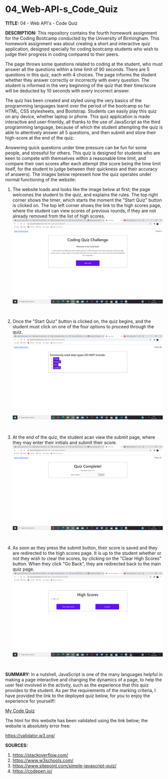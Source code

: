 # 04_Web-API-s_Code_Quiz

<b>TITLE:</b> 04 - Web API's - Code Quiz

<b>DESCRIPTION:</b>
This repository contains the fourth homework assignment for the Coding Bootcamp conducted by the University of Birmingham. This homework assignment was about creating a short and interactive quiz application, designed specially for coding bootcamp students who wish to judge their progress in coding compared to their peers.

The page throws some questions related to coding at the student, who must answer all the questions within a time limit of 90 seconds. There are 5 questions in this quiz, each with 4 choices. The page informs the student whether they answer correctly or incorrectly with every question. The student is informed in the very beginning of the quiz that their time/score will be deducted by 10 seconds with every incorrect answer.

The quiz has been created and styled using the very basics of the programming languages learnt over the period of the bootcamp so far: HTML, CSS stylesheets, and Bootstrap. Students can easily play this quiz on any device, whether laptop or phone. This quiz application is made interactive and user-frienldy, all thanks to the use of JavaScript as the third programming language, because of which the student attempting the quiz is able to attentively answer all 5 questions, and then submit and store their high-score at the end of the quiz.

Answering quick questions under time pressure can be fun for some people, and stressful for others. This quiz is designed for students who are keen to compete with themselves within a reasonable time limit, and compare their own scores after each attempt (the score being the time limit itself, for the student to judge between their quickness and their accuracy of answers). The images below represent how the quiz operates under normal functioning of the website:

1. The website loads and looks like the image below at first; the page welcomes the student to the quiz, and explains the rules. The top right corner shows the timer, which starts the moment the "Start Quiz" button is clicked on. The top left corner shows the link to the high scores page, where the student can view scores of previous rounds, if they are not already removed from the list of high scores.
![alt text](Assets/Annotation%202021-01-10%20203115.png?raw=true)
<br>

2. Once the "Start Quiz" button is clicked on, the quiz begins, and the student must click on one of the four options to proceed through the quiz.
![alt text](Assets/Annotation%202021-01-10%20203205.png?raw=true)
<br>

3. At the end of the quiz, the student acan view the submit page, where they may enter their initials and submit their score.
![alt text](Assets/Annotation%202021-01-10%20203250.png?raw=true)
<br>

4. As soon as they press the submit button, their score is saved and they are redirected to the high scores page. It is up to the student whether or not they wish to clear the scores, by clicking on the "Clear High Scores" button. When they click "Go Back", they are redirected back to the main quiz page.
![alt text](Assets/Annotation%202021-01-10%20203329.png?raw=true)
<br>


<b>SUMMARY:</b>
In a nutshell, JavaScript is one of the many languages helpful in making a page interactive and changing the dynamics of a page, to help the user feel involved in the activity, such as the experience that this quiz provides to the student. As per the requirements of the marking criteria, I have provided the link to the deployed quiz below, for you to enjoy the experience for yourself!:

<a href="https://maryum97.github.io/04_Web-API-s_Code_Quiz/" target="_blank">My Code Quiz</a>

The html for this website has been validated using the link below; the website is absolutely error free:

<a href="https://validator.w3.org/nu/?showsource=yes&showoutline=yes&showimagereport=yes&useragent=Validator.nu%2FLV+http%3A%2F%2Fvalidator.w3.org%2Fservices&acceptlanguage=&doc=https%3A%2F%2Fmaryum97.github.io%2F04_Web-API-s_Code_Quiz%2F" target="_blank">https://validator.w3.org/</a>

<b>SOURCES:</b>
1. <a href="https://stackoverflow.com/" target="_blank">https://stackoverflow.com/</a>
2. <a href="https://www.w3schools.com/" target="_blank">https://www.w3schools.com/</a>
3. <a href="https://www.sitepoint.com/simple-javascript-quiz/" target="_blank">https://www.sitepoint.com/simple-javascript-quiz/</a>
4. <a href="https://codepen.io/Mixaa/pen/qReGwy" target="_blank">https://codepen.io/</a>